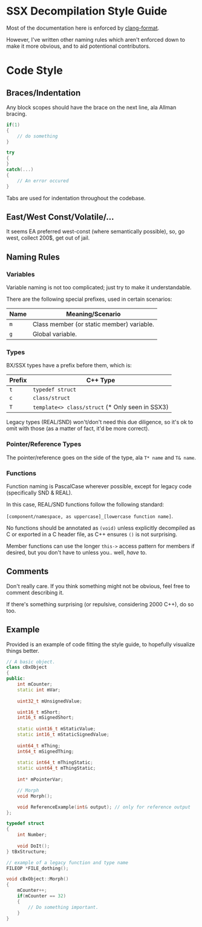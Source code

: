 # SSX Decompilation Style Guide

Most of the documentation here is enforced by [clang-format](https://clang.llvm.org/docs/ClangFormat.html).

However, I've written other naming rules which aren't enforced down to make it more obvious, and to aid potentional contributors.

# Code Style

## Braces/Indentation

Any block scopes should have the brace on the next line, ala Allman bracing.

```cpp
if(1)
{
	// do something
}

try
{
}
catch(...)
{
	// An error occured
}
```

Tabs are used for indentation throughout the codebase.

## East/West Const/Volatile/...

It seems EA preferred west-const (where semantically possible), so, go west, collect 200$, get out of jail.

## Naming Rules

### Variables

Variable naming is not too complicated; just try to make it understandable. 

There are the following special prefixes, used in certain scenarios:

| Name | Meaning/Scenario                          |
|------|-------------------------------------------|
| `m`  | Class member (or static member) variable. |
| `g`  | Global variable.                          |

### Types

BX/SSX types have a prefix before them, which is:

| Prefix | C++ Type                                        |
|--------|-------------------------------------------------|
| `t`    | `typedef struct`                                |
| `c`    | `class/struct`                                  |
| `T`    | `template<> class/struct` (* Only seen in SSX3) |

Legacy types (REAL/SND) won't/don't need this due diligence, so it's ok to omit with those (as a matter of fact, it'd be more correct).

### Pointer/Reference Types

The pointer/reference goes on the side of the type, ala `T* name` and `T& name`.

### Functions

Function naming is PascalCase wherever possible, except for legacy code (specifically SND & REAL).

In this case, REAL/SND functions follow the following standard:

`[component/namespace, as uppercase]_[lowercase function name]`.

No functions should be annotated as `(void)` unless explicitly decompiled as C or exported in a C header file, as C++ ensures `()` is not surprising.

Member functions can use the longer `this->` access pattern for members if desired, but you don't have to unless you.. well, *have* to.

## Comments

Don't really care. If you think something might not be obvious, feel free to comment describing it.

If there's something surprising (or repulsive, considering 2000 C++), do so too.

## Example

Provided is an example of code fitting the style guide, to hopefully visualize things better.

```cpp
// A basic object.
class cBxObject
{
public:
	int mCounter;
	static int mVar;
    
	uint32_t mUnsignedValue;

	uint16_t mShort;
	int16_t mSignedShort;
    
	static uint16_t mStaticValue;
	static int16_t mStaticSignedValue;
    
	uint64_t mThing;
	int64_t mSignedThing;
	
	static int64_t mThingStatic;
	static uint64_t mThingStatic;
    
	int* mPointerVar;

	// Morph
	void Morph();

	void ReferenceExample(int& output); // only for reference output
};

typedef struct
{
	int Number;
    
	void DoIt();
} tBxStructure;

// example of a legacy function and type name
FILEOP *FILE_dothing();

void cBxObject::Morph()
{
	mCounter++;
	if(mCounter == 32)
	{
		// Do something important.
	}
}
```
